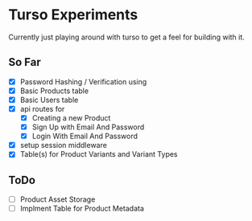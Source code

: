 
# Turso Experiments
Currently just playing around with turso to get a feel for building with it.

## So Far
- [x] Password Hashing / Verification  using
- [x] Basic Products table
- [x] Basic Users table
- [x] api routes for
    - [x] Creating a new Product
    - [x] Sign Up with Email And Password
    - [x] Login With Email And Password
- [x] setup session middleware
- [x] Table(s) for Product Variants and Variant Types
## ToDo
- [ ] Product Asset Storage
- [ ] Implment Table for Product Metadata
